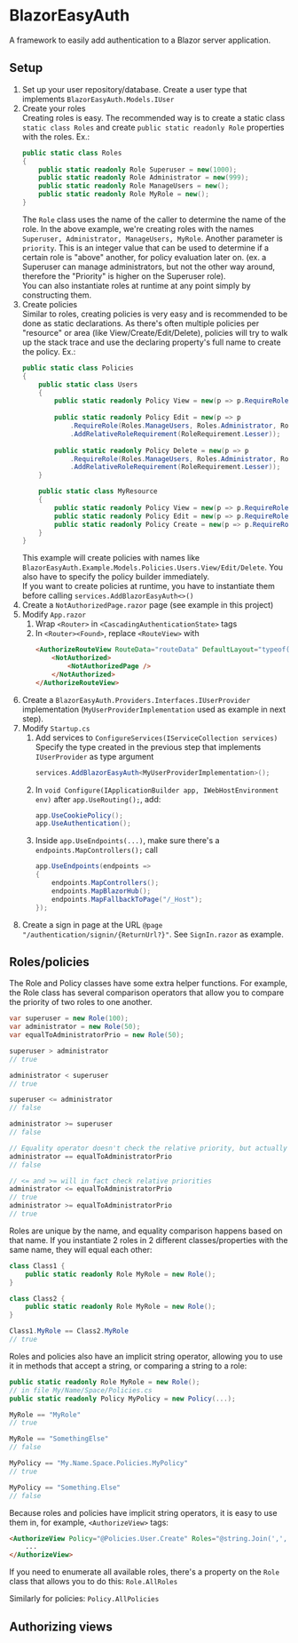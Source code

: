 # BlazorEasyAuth

A framework to easily add authentication to a Blazor server application.

## Setup

1. Set up your user repository/database. Create a user type that implements `BlazorEasyAuth.Models.IUser`
1. Create your roles  
   Creating roles is easy. The recommended way is to create a static class `static class Roles` and create `public static readonly Role` properties with the roles. Ex.:
   ```c#
   public static class Roles
   {
       public static readonly Role Superuser = new(1000);
       public static readonly Role Administrator = new(999);
       public static readonly Role ManageUsers = new();
       public static readonly Role MyRole = new();
   }
   ```
   The `Role` class uses the name of the caller to determine the name of the role. In the above example, we're creating roles with the names `Superuser, Administrator, ManageUsers, MyRole`. Another parameter is `priority`. This is an integer value that can be used to determine if a certain role is "above" another, for policy evaluation later on. (ex. a Superuser can manage administrators, but not the other way around, therefore the "Priority" is higher on the Superuser role).  
   You can also instantiate roles at runtime at any point simply by constructing them.
1. Create policies  
   Similar to roles, creating policies is very easy and is recommended to be done as static declarations. As there's often multiple policies per "resource" or area (like View/Create/Edit/Delete), policies will try to walk up the stack trace and use the declaring property's full name to create the policy. Ex.:
    ```c#
    public static class Policies
    {
        public static class Users
        {
            public static readonly Policy View = new(p => p.RequireRole(Roles.ManageUsers, Roles.Administrator, Roles.Superuser));
            
            public static readonly Policy Edit = new(p => p
                .RequireRole(Roles.ManageUsers, Roles.Administrator, Roles.Superuser)
                .AddRelativeRoleRequirement(RoleRequirement.Lesser));
            
            public static readonly Policy Delete = new(p => p
                .RequireRole(Roles.ManageUsers, Roles.Administrator, Roles.Superuser)
                .AddRelativeRoleRequirement(RoleRequirement.Lesser));
        }
   
        public static class MyResource
        {
            public static readonly Policy View = new(p => p.RequireRole(Roles.MyRole, Roles.Administrator, Roles.Superuser));
            public static readonly Policy Edit = new(p => p.RequireRole(Roles.MyRole, Roles.Administrator, Roles.Superuser));
            public static readonly Policy Create = new(p => p.RequireRole(Roles.MyRole, Roles.Administrator, Roles.Superuser));
        }
    }
    ```
   This example will create policies with names like `BlazorEasyAuth.Example.Models.Policies.Users.View/Edit/Delete`. You also have to specify the policy builder immediately.  
   If you want to create policies at runtime, you have to instantiate them before calling `services.AddBlazorEasyAuth<>()`
1. Create a `NotAuthorizedPage.razor` page (see example in this project)
1. Modify `App.razor`
    1. Wrap `<Router>` in `<CascadingAuthenticationState>` tags
    1. In `<Router><Found>`, replace `<RouteView>` with
        ```html
        <AuthorizeRouteView RouteData="routeData" DefaultLayout="typeof(MainLayout)">
            <NotAuthorized>
                <NotAuthorizedPage />
            </NotAuthorized>
        </AuthorizeRouteView>
       ```
1. Create a `BlazorEasyAuth.Providers.Interfaces.IUserProvider` implementation (`MyUserProviderImplementation` used as example in next step).
1. Modify `Startup.cs`
    1. Add services to `ConfigureServices(IServiceCollection services)`  
       Specify the type created in the previous step that implements `IUserProvider` as type argument
       ```c#
       services.AddBlazorEasyAuth<MyUserProviderImplementation>();
       ```
    1. In `void Configure(IApplicationBuilder app, IWebHostEnvironment env)` after `app.UseRouting();`, add:
       ```csharp
       app.UseCookiePolicy();
       app.UseAuthentication();
       ```
   1. Inside `app.UseEndpoints(...)`, make sure there's a `endpoints.MapControllers();` call
        ```c#
        app.UseEndpoints(endpoints =>
        {
            endpoints.MapControllers();
            endpoints.MapBlazorHub();
            endpoints.MapFallbackToPage("/_Host");
        });
        ```
1. Create a sign in page at the URL `@page "/authentication/signin/{ReturnUrl?}"`. See `SignIn.razor` as example.
    
## Roles/policies

The Role and Policy classes have some extra helper functions. For example, the Role class has several comparison operators that allow you to compare the priority of two roles to one another.

```c#
var superuser = new Role(100);
var administrator = new Role(50);
var equalToAdministratorPrio = new Role(50);

superuser > administrator
// true

administrator < superuser
// true

superuser <= administrator
// false

administrator >= superuser
// false

// Equality operator doesn't check the relative priority, but actually checks if the role is equal
administrator == equalToAdministratorPrio
// false

// <= and >= will in fact check relative priorities
administrator <= equalToAdministratorPrio
// true
administrator >= equalToAdministratorPrio
// true
```

Roles are unique by the name, and equality comparison happens based on that name. If you instantiate 2 roles in 2 different classes/properties with the same name, they will equal each other:
```c#
class Class1 {
    public static readonly Role MyRole = new Role();
}

class Class2 {
    public static readonly Role MyRole = new Role();
}

Class1.MyRole == Class2.MyRole
// true
```

Roles and policies also have an implicit string operator, allowing you to use it in methods that accept a string, or comparing a string to a role:
```c#
public static readonly Role MyRole = new Role();
// in file My/Name/Space/Policies.cs
public static readonly Policy MyPolicy = new Policy(...);

MyRole == "MyRole"
// true

MyRole == "SomethingElse"
// false

MyPolicy == "My.Name.Space.Policies.MyPolicy"
// true

MyPolicy == "Something.Else"
// false
```

Because roles and policies have implicit string operators, it is easy to use them in, for example, `<AuthorizeView>` tags:
```html
<AuthorizeView Policy="@Policies.User.Create" Roles="@string.Join(',', Roles.ManageUsers, Roles.Administrator, Roles.Superuser)">
    ...
</AuthorizeView>
```

If you need to enumerate all available roles, there's a property on the `Role` class that allows you to do this: `Role.AllRoles`

Similarly for policies: `Policy.AllPolicies`

## Authorizing views


